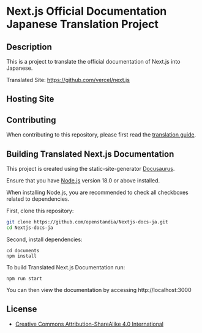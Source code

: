 # Next.js Official Documentation Japanese Translation Project

## Description

This is a project to translate the official documentation of Next.js into Japanese.

Translated Site: https://github.com/vercel/next.js

## Hosting Site

## Contributing

When contributing to this repository, please first read the [translation guide](https://github.com/openstandia/Nextjs-docs-ja/blob/main/Contributing.md).

## Building Translated Next.js Documentation

This project is created using the static-site-generator [Docusaurus](https://docusaurus.io/).

Ensure that you have [Node.js](https://nodejs.org/en) version 18.0 or above installed.

When installing Node.js, you are recommended to check all checkboxes related to dependencies.

First, clone this repository:

```bash
git clone https://github.com/openstandia/Nextjs-docs-ja.git
cd Nextjs-docs-ja
```

Second, install dependencies:

```
cd documents
npm install
```

To build Translated Next.js Documentation run:

```
npm run start
```

You can then view the documentation by accessing http://localhost:3000

## License

- [Creative Commons Attribution-ShareAlike 4.0 International](https://creativecommons.org/licenses/by-sa/4.0/deed.ja)
